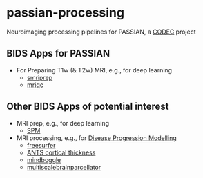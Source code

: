 # passian-processing
Neuroimaging processing pipelines for PASSIAN, a [CODEC](https://ucl-codec.github.io) project

## BIDS Apps for PASSIAN

- For Preparing T1w (& T2w) MRI, e.g., for deep learning
  - [smriprep](https://github.com/ucl-codec/smriprep)
  - [mriqc](https://github.com/nipreps/mriqc)

## Other BIDS Apps of potential interest

- MRI prep, e.g., for deep learning
  - [SPM](https://github.com/bids-apps/SPM)
- MRI processing, e.g., for [Disease Progression Modelling](https://ucl-pond.github.io)
  - [freesurfer](https://github.com/e-dads/freesurfer)
  - [ANTS cortical thickness](https://github.com/bids-apps/antsCorticalThickness)
  - [mindboggle](https://github.com/bids-apps/mindboggle)
  - [multiscalebrainparcellator](https://github.com/sebastientourbier/multiscalebrainparcellator)

